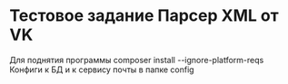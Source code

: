 # Тестовое задание Парсер XML от VK
Для поднятия программы
composer install --ignore-platform-reqs
Конфиги к БД и к сервису почты в папке config
